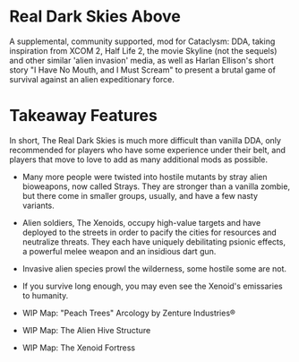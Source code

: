 # Real Dark Skies Above
A supplemental, community supported, mod for Cataclysm: DDA, taking inspiration from XCOM 2, Half Life 2, the movie Skyline (not the sequels) and other similar 'alien invasion' media, as well as Harlan Ellison's short story "I Have No Mouth, and I Must Scream" to present a brutal game of survival against an alien expeditionary force. 

# Takeaway Features
In short, The Real Dark Skies is much more difficult than vanilla DDA, only recommended for players who have some experience under their belt, and players that move to love to add as many additional mods as possible.

 - Many more people were twisted into hostile mutants by stray alien bioweapons, now called Strays. They are stronger than a vanilla zombie, but there come in smaller groups, usually, and have a few nasty variants.
 - Alien soldiers, The Xenoids, occupy high-value targets and have deployed to the streets in order to pacify the cities for resources and neutralize threats. They each have uniquely debilitating psionic effects, a powerful melee weapon and an insidious dart gun. 
 - Invasive alien species prowl the wilderness, some hostile some are not. 
 - If you survive long enough, you may even see the Xenoid's emissaries to humanity.
 
 - WIP Map: "Peach Trees" Arcology by Zenture Industries®
 - WIP Map: The Alien Hive Structure
 - WIP Map: The Xenoid Fortress
 
